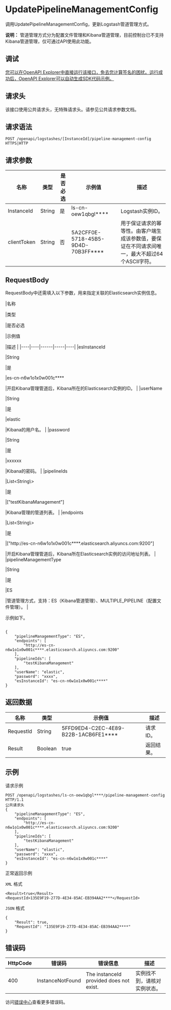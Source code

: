 # UpdatePipelineManagementConfig

调用UpdatePipelineManagementConfig，更新Logstash管道管理方式。

**说明：** 管道管理方式分为配置文件管理和Kibana管道管理，目前控制台已不支持Kibana管道管理，仅可通过API使用此功能。

## 调试

[您可以在OpenAPI Explorer中直接运行该接口，免去您计算签名的困扰。运行成功后，OpenAPI Explorer可以自动生成SDK代码示例。](https://api.aliyun.com/#product=elasticsearch&api=UpdatePipelineManagementConfig&type=ROA&version=2017-06-13)

## 请求头

该接口使用公共请求头，无特殊请求头。请参见公共请求参数文档。

## 请求语法

```
POST /openapi/logstashes/[InstanceId]/pipeline-management-config HTTPS|HTTP
```

## 请求参数

|名称|类型|是否必选|示例值|描述|
|--|--|----|---|--|
|InstanceId|String|是|ls-cn-oew1qbgl\*\*\*\*|Logstash实例ID。 |
|clientToken|String|否|5A2CFF0E-5718-45B5-9D4D-70B3FF\*\*\*\*|用于保证请求的幂等性。由客户端生成该参数值，要保证在不同请求间唯一，最大不超过64个ASCII字符。 |

## RequestBody

RequestBody中还需填入以下参数，用来指定关联的Elasticsearch实例信息。

|名称

|类型

|是否必选

|示例值

|描述 |
|----|----|------|-----|----|
|esInstanceId

|String

|是

|es-cn-n6w1o1x0w001c\*\*\*\*

|开启Kibana管理管道后，Kibana所在的Elasticsearch实例的ID。 |
|userName

|String

|是

|elastic

|Kibana的用户名。 |
|password

|String

|是

|xxxxxx

|Kibana的密码。 |
|pipelineIds

|List<String\\\>

|是

|\["testKibanaManagement"\]

|Kibana管理的管道列表。 |
|endpoints

|List<String\\\>

|是

|\["http://es-cn-n6w1o1x0w001c\*\*\*\*.elasticsearch.aliyuncs.com:9200"\]

|开启Kibana管理管道后，Kibana所在Elasticsearch实例的访问地址列表。 |
|pipelineManagementType

|String

|是

|ES

|管道管理方式，支持：ES（Kibana管道管理）、MULTIPLE\_PIPELINE（配置文件管理）。 |

示例如下。

```

{
    "pipelineManagementType": "ES",
    "endpoints": [
        "http://es-cn-n6w1o1x0w001c****.elasticsearch.aliyuncs.com:9200"
    ],
    "pipelineIds": [
        "testKibanaManagement"
    ],
    "userName": "elastic",
    "password": "xxxx",
    "esInstanceId": "es-cn-n6w1o1x0w001c****"
}

```

## 返回数据

|名称|类型|示例值|描述|
|--|--|---|--|
|RequestId|String|5FFD9ED4-C2EC-4E89-B22B-1ACB6FE1\*\*\*\*|请求ID。 |
|Result|Boolean|true|返回结果。 |

## 示例

请求示例

```
POST /openapi/logstashes/ls-cn-oew1qbgl****/pipeline-management-config HTTP/1.1
公共请求头
{
    "pipelineManagementType": "ES",
    "endpoints": [
        "http://es-cn-n6w1o1x0w001c****.elasticsearch.aliyuncs.com:9200"
    ],
    "pipelineIds": [
        "testKibanaManagement"
    ],
    "userName": "elastic",
    "password": "xxxx",
    "esInstanceId": "es-cn-n6w1o1x0w001c****"
}
```

正常返回示例

`XML` 格式

```
<Result>true</Result>
<RequestId>135E9F19-277D-4E34-85AC-EB394AA2****</RequestId>
```

`JSON` 格式

```
{
	"Result": true,
	"RequestId": "135E9F19-277D-4E34-85AC-EB394AA2****"
}
```

## 错误码

|HttpCode|错误码|错误信息|描述|
|--------|---|----|--|
|400|InstanceNotFound|The instanceId provided does not exist.|实例找不到，请核对实例状态。|

访问[错误中心](https://error-center.aliyun.com/status/product/elasticsearch)查看更多错误码。

